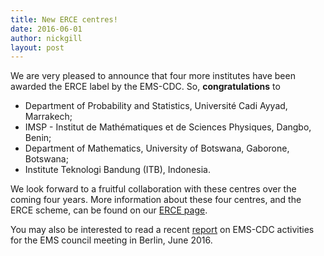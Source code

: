 ```yaml
---
title: New ERCE centres!
date: 2016-06-01
author: nickgill
layout: post
---
```



We are very pleased to announce that four more institutes have been awarded the ERCE label by the EMS-CDC. So, **congratulations** to 
 * Department of Probability and Statistics, Université Cadi Ayyad, Marrakech;
 * IMSP - Institut de Mathématiques et de Sciences Physiques, Dangbo, Benin;
 * Department of Mathematics, University of Botswana, Gaborone, Botswana;
 * Institute Teknologi Bandung (ITB), Indonesia.

We look forward to a fruitful collaboration with these centres over the coming four years. More information about these four centres, and the ERCE scheme, can be found on our <a href = "http://nickpgill.github.io/emscdc/erce">ERCE page</a>.

You may also be interested to read a recent <a href = "http://nickpgill.github.io/emscdc/ReportBerlin2016.pdf">report</a> on EMS-CDC activities for the EMS council meeting in Berlin, June 2016.


